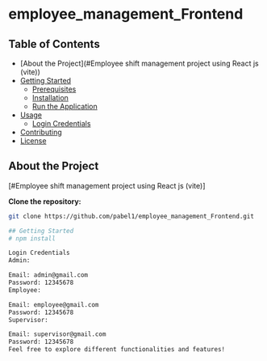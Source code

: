 # employee_management_Frontend


## Table of Contents

- [About the Project](#Employee shift management project using React js (vite))
- [Getting Started](#getting-started)
  - [Prerequisites](#prerequisites)
  - [Installation](#installation)
  - [Run the Application](#run-the-application)
- [Usage](#usage)
  - [Login Credentials](#login-credentials)
- [Contributing](#contributing)
- [License](#license)

## About the Project

[#Employee shift management project using React js (vite)]


 **Clone the repository:**

   ```bash
   git clone https://github.com/pabel1/employee_management_Frontend.git

## Getting Started
  # npm install

Login Credentials
Admin:

Email: admin@gmail.com
Password: 12345678
Employee:

Email: employee@gmail.com
Password: 12345678
Supervisor:

Email: supervisor@gmail.com
Password: 12345678
Feel free to explore different functionalities and features!


